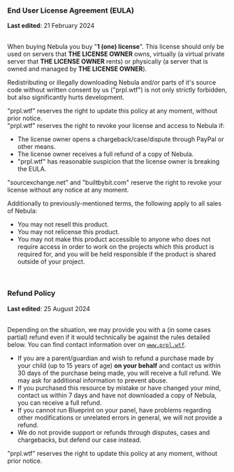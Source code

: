 ### End User License Agreement (EULA)
**Last edited**: 21 February 2024
<br><br>

When buying Nebula you buy "**1 (one) license**". This license should only be used on servers that **THE LICENSE OWNER** owns, virtually (a virtual private server that **THE LICENSE OWNER** rents) or physically (a server that is owned and managed by **THE LICENSE OWNER**).

Redistributing or illegally downloading Nebula and/or parts of it's source code without written consent by us ("prpl.wtf") is not only strictly forbidden, but also significantly hurts development.

"prpl.wtf" reserves the right to update this policy at any moment, without prior notice.\
"prpl.wtf" reserves the right to revoke your license and access to Nebula if:
- The license owner opens a chargeback/case/dispute through PayPal or other means.
- The license owner receives a full refund of a copy of Nebula.
- "prpl.wtf" has reasonable suspicion that the license owner is breaking the EULA.

"sourcexchange.net" and "builtbybit.com" reserve the right to revoke your license without any notice at any moment.

Additionally to previously-mentioned terms, the following apply to all sales of Nebula:
- You may not resell this product.
- You may not relicense this product.
- You may not make this product accessible to anyone who does not require access in order to work on the projects which this product is required for, and you will be held responsible if the product is shared outside of your project.

<br>

### Refund Policy
**Last edited**: 25 August 2024
<br><br>

Depending on the situation, we may provide you with a (in some cases partial) refund even if it would technically be against the rules detailed below. You can find contact information over on [`www.prpl.wtf`](https://prpl.wtf).

- If you are a parent/guardian and wish to refund a purchase made by your child (up to 15 years of age) **on your behalf** and contact us within 30 days of the purchase being made, you will receive a full refund. We may ask for additional information to prevent abuse.
- If you purchased this resource by mistake or have changed your mind, contact us within 7 days and have not downloaded a copy of Nebula, you can receive a full refund.
- If you cannot run Blueprint on your panel, have problems regarding other modifications or unrelated errors in general, we will not provide a refund.
- We do not provide support or refunds through disputes, cases and chargebacks, but defend our case instead.

"prpl.wtf" reserves the right to update this policy at any moment, without prior notice.

